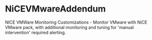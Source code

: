 # NiCEVMwareAddendum
NICE VMWare Monitoring Customizations - Monitor VMware with NiCE VMware pack, with additional monitoring and tuning for 'manual intervention' required alerting.

